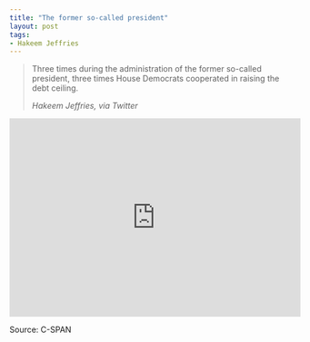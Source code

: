 ```yaml
---
title: "The former so-called president"
layout: post
tags:
- Hakeem Jeffries
---
```


> Three times during the administration of the former so-called president, three times House Democrats cooperated in raising the debt ceiling.
>
> <cite>Hakeem Jeffries, via Twitter</cite>

<iframe width="512" height="350" src="https://www.c-span.org/video/standalone/?c5044771/user-clip-hakeem-jeffries-calls-trump-so-called-president" frameborder="0"></iframe>

Source: C-SPAN

